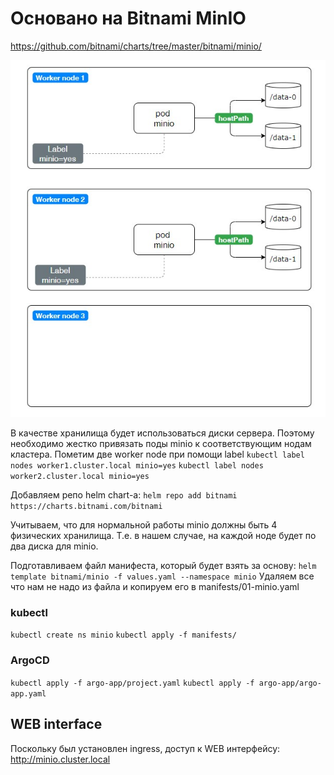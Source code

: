 # Основано на Bitnami MinIO
https://github.com/bitnami/charts/tree/master/bitnami/minio/

![](images/volumeHostPath.jpg)

В качестве хранилища будет использоваться диски сервера. Поэтому необходимо жестко привязать
поды minio к соответствующим нодам кластера. Пометим две worker node при помощи label
`kubectl label nodes worker1.cluster.local minio=yes`
`kubectl label nodes worker2.cluster.local minio=yes`

Добавляем репо helm chart-а:
`helm repo add bitnami https://charts.bitnami.com/bitnami`

Учитываем, что для нормальной работы minio должны быть 4 физических хранилища. 
Т.е. в нашем случае, на каждой ноде будет по два диска для minio.

Подготавливаем файл манифеста, который будет взять за основу:
`helm template bitnami/minio -f values.yaml --namespace minio`
Удаляем все что нам не надо из файла и копируем его в manifests/01-minio.yaml

### kubectl
`kubectl create ns minio`
`kubectl apply -f manifests/`

### ArgoCD
`kubectl apply -f argo-app/project.yaml`
`kubectl apply -f argo-app/argo-app.yaml`

## WEB interface
Поскольку был установлен ingress, доступ к WEB интерфейсу:
http://minio.cluster.local